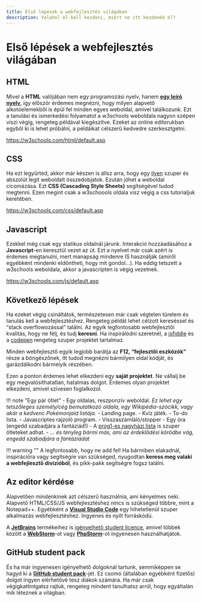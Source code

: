```yaml
---
title: Első lépések a webfejlesztés világában
description: Valahol el kell kezdeni, miért ne itt kezdenéd el?
---
```


# Első lépések a webfejlesztés világában

## HTML

Mivel a **HTML** valójában nem egy programozási nyelv, hanem **[egy leíró nyelv](https://i.imgur.com/YlyBQ.jpg)**, így először érdemes megnézni, hogy milyen alapvető alkotóelemekből is épül fel minden egyes weboldal, amivel találkozunk. Ezt a tanulási és ismerkedési folyamatot a w3schools weboldala nagyon szépen viszi végig, rengeteg példával kiegészítve. Ezeket az online editorukban egyből ki is lehet próbálni, a példáikat célszerű kedvedre szerkesztgetni.

https://w3schools.com/html/default.asp

## CSS

Ha ezt legyűrted, akkor már készen is állsz arra, hogy egy [ilyen](https://motherfuckingwebsite.com/) szuper és abszolút legit weboldalt összedobjatok.
Ezután jöhet a weboldal cicomázása. Ezt **CSS (Cascading Style Sheets)** segítségével tudod megtenni. Ezen megint csak a w3schoools oldala visz végig a css tutorialjuk keretében.

https://w3schools.com/css/default.asp

## Javascript

Ezekkel még csak egy statikus oldalnál járunk. Interakció hozzáadásához a **Javascript**-en keresztül vezet az út. Ezt a nyelvet már csak azért is érdemes megtanulni, mert manapság mindenre IS használják (amiről egyébként mindenki eldöntheti, hogy mit gondol…). Ha eddig tetszett a w3schools weboldala, akkor a javascripten is végig vezetnek.

https://w3schools.com/js/default.asp

## Következő lépések

Ha ezeket végig csináltátok, természetesen már csak végtelen türelem és tanulás kell a webfejlesztéshez. Rengeteg példát lehet célzott kereséssel és “stack overflowozással” találni. Az egyik legfontosabb webfejlesztői kvalitás, hogy ne félj, és tudj **keresni**. Ha inspirálódni szeretnél, a [jsfiddle](https://jsfiddle.net) és a [codepen](https://codepen.io) rengeteg szuper projektet tartalmaz.

Minden webfejlesztő egyik legjobb barátja az **F12, “fejlesztői eszközök”** része a böngészőnek, itt tudod megnézni bármilyen oldal kódját, és garázdálkodni bármelyik részében.

Ezen a ponton érdemes lehet elkezdeni egy **saját projektet**. Ne vállalj be egy megvalósíthatatlan, hatalmas dolgot. Érdemes olyan projektet elkezdeni, amivel szívesen foglalkozol.


!!! note "Egy pár ötlet"
    - Egy oldalas, reszponzív weboldal. *Ez lehet egy tetszőleges személy/cég bemutatkozó oldala, egy Wikipédia-szócikk, vagy akár a kedvenc Pokémonjaid listája.*
    - Landing page.
    - Kvíz játék.
    - To-do lista.
    - Javascriptes rajzoló program.
    - Visszaszámláló/stopper
    - Egy óra (engedd szabadjára a fantáziád!)
    - A [prog1-es nagyházi lista](https://infoc.eet.bme.hu/nhflista/) is szuper ötleteket adhat.
    - *... és tényleg bármi más, ami az érdeklődési körödbe vág, engedd szabadjára a fantáziádat*

!!! warning ""
    A legfontosabb, hogy ne add fel! Ha bármiben elakadnál, inspirációra vagy segítségre van szükséged, nyugodtan **keress meg valaki a webfejlesztő divízióból**, és pikk-pakk segítségre fogsz találni.

## Az editor kérdése

Alapvetően mindenkinek azt célszerű használnia, ami kényelmes neki. Alapvető HTML/CSS/JS webfejlesztéshez nincs is szükséged többre, mint a Notepad++. Egyébként a **[Visual Studio Code](https://code.visualstudio.com/)** egy hihetetlenül szuper alkalmazás webfejlesztéshez. Ingyenes és nyílt forráskódú.

A **[JetBrains](https://jetbrains.com/)** termékeihez is [igényelhető student licence](https://jetbrains.com/community/education/#students), amivel többek között a **[WebStorm](https://jetbrains.com/webstorm/)**-ot vagy **[PhpStorm](https://jetbrains.com/phpstorm/)**-ot ingyenesen használhatjátok.

## GitHub student pack

És ha már ingyenesen igényelhető dolgoknál tartunk, semmiképpen se hagyd ki a **[GitHub student pack](https://education.github.com/pack)**-jét. Ez csomó (általában egyébként fizetős) dolgot ingyen elérhetővé tesz diákok számára. Ha már csak végigkattintgatsz rajtuk, rengeteg mindent tanulhatsz arról, hogy egyáltalán mik léteznek a világban.
